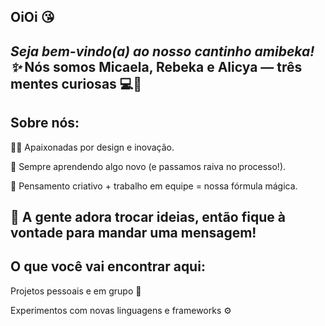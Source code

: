 ## OiOi 😘


*Seja bem-vindo(a) ao nosso cantinho amibeka! ✨*
Nós somos Micaela, Rebeka e Alicya — três mentes curiosas 💻🚀
---
## Sobre nós:
👩‍💻 Apaixonadas por design e inovação.

🌱 Sempre aprendendo algo novo (e passamos raiva no processo!).

🧠 Pensamento criativo + trabalho em equipe = nossa fórmula mágica.

💬 A gente adora trocar ideias, então fique à vontade para mandar uma mensagem!
---
## O que você vai encontrar aqui:

Projetos pessoais e em grupo 🧩

Experimentos com novas linguagens e frameworks ⚙️
